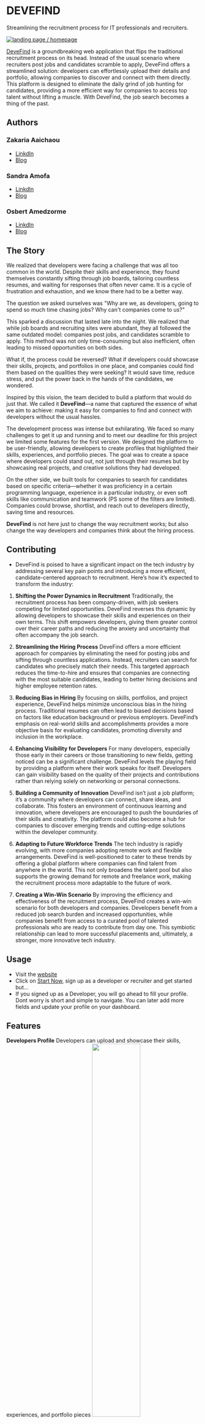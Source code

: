 # DEVEFIND
Streamlining the recruitment process for IT professionals and recruiters.

<a href="https://sylfcare.netlify.app/">
    <img src="./devefind_frontend/images/png/landingReadme.PNG" alt="landing page / homepage" title="Devefind">
</a>

[DeveFind]() is a groundbreaking web application that flips the traditional recruitment process on its head. Instead of the usual scenario where recruiters post jobs and candidates scramble to apply, DeveFind offers a streamlined solution: developers can effortlessly upload their details and portfolio, allowing companies to discover and connect with them directly. This platform is designed to eliminate the daily grind of job hunting for candidates, providing a more efficient way for companies to access top talent without lifting a muscle. With DeveFind, the job search becomes a thing of the past.

## Authors
### **Zakaria Aaichaou**
* [LinkdIn]()
* [Blog]()

### **Sandra Amofa**
* [LinkdIn](https://www.linkedin.com/in/sandra-akua-amofa/)
* [Blog]()

### **Osbert Amedzorme**
* [LinkdIn](https://www.linkedin.com/in/osbertamedzorme)
* [Blog]()


## The Story

We realized that developers were facing a challenge that was all too common in the world. Despite their skills and experience, they found themselves constantly sifting through job boards, tailoring countless resumes, and waiting for responses that often never came. It is a cycle of frustration and exhaustion, and we know there had to be a better way. 

The question we asked ourselves was "Why are we, as developers, going to spend so much time chasing jobs? Why can't companies come to us?"

This sparked a discussion that lasted late into the night. We realized that while job boards and recruiting sites were abundant, they all followed the same outdated model: companies post jobs, and candidates scramble to apply. This method was not only time-consuming but also inefficient, often leading to missed opportunities on both sides.

What if, the process could be reversed? What if developers could showcase their skills, projects, and portfolios in one place, and companies could find them based on the qualities they were seeking? It would save time, reduce stress, and put the power back in the hands of the candidates, we wondered.

Inspired by this vision, the team decided to build a platform that would do just that. We called it **DeveFind**—a name that captured the essence of what we aim to achieve: making it easy for companies to find and connect with developers without the usual hassles.

The development process was intense but exhilarating. We faced so many challenges to get it up and running and to meet our deadline for this project we limited some features for the first version. We designed the platform to be user-friendly, allowing developers to create profiles that highlighted their skills, experiences, and portfolio pieces. The goal was to create a space where developers could stand out, not just through their resumes but by showcasing real projects, and creative solutions they had developed.

On the other side, we built tools for companies to search for candidates based on specific criteria—whether it was proficiency in a certain programming language, experience in a particular industry, or even soft skills like communication and teamwork (PS some of the filters are limited). Companies could browse, shortlist, and reach out to developers directly, saving time and resources.

**DeveFind** is not here just to change the way recruitment works; but also change the way developers and companies think about the hiring process.

## Contributing
* DeveFind is poised to have a significant impact on the tech industry by addressing
several key pain points and introducing a more efficient, candidate-centered approach to recruitment. Here’s how it’s expected to transform the industry:

1. **Shifting the Power Dynamics in Recruitment**
Traditionally, the recruitment process has been company-driven, with job seekers competing for limited opportunities. DeveFind reverses this dynamic by allowing developers to showcase their skills and experiences on their own terms. This shift empowers developers, giving them greater control over their career paths and reducing the anxiety and uncertainty that often accompany the job search.

2. **Streamlining the Hiring Process**
DeveFind offers a more efficient approach for companies by eliminating the need for posting jobs and sifting through countless applications. Instead, recruiters can search for candidates who precisely match their needs. This targeted approach reduces the time-to-hire and ensures that companies are connecting with the most suitable candidates, leading to better hiring decisions and higher employee retention rates.

3. **Reducing Bias in Hiring**
By focusing on skills, portfolios, and project experience, DeveFind helps minimize unconscious bias in the hiring process. Traditional resumes can often lead to biased decisions based on factors like education background or previous employers. DeveFind’s emphasis on real-world skills and accomplishments provides a more objective basis for evaluating candidates, promoting diversity and inclusion in the workplace.

4. **Enhancing Visibility for Developers**
For many developers, especially those early in their careers or those transitioning to new fields, getting noticed can be a significant challenge. DeveFind levels the playing field by providing a platform where their work speaks for itself. Developers can gain visibility based on the quality of their projects and contributions rather than relying solely on networking or personal connections.

5. **Building a Community of Innovation**
DeveFind isn’t just a job platform; it’s a community where developers can connect, share ideas, and collaborate. This fosters an environment of continuous learning and innovation, where developers are encouraged to push the boundaries of their skills and creativity. The platform could also become a hub for companies to discover emerging trends and cutting-edge solutions within the developer community.

6. **Adapting to Future Workforce Trends**
The tech industry is rapidly evolving, with more companies adopting remote work and flexible arrangements. DeveFind is well-positioned to cater to these trends by offering a global platform where companies can find talent from anywhere in the world. This not only broadens the talent pool but also supports the growing demand for remote and freelance work, making the recruitment process more adaptable to the future of work.

7. **Creating a Win-Win Scenario**
By improving the efficiency and effectiveness of the recruitment process, DeveFind creates a win-win scenario for both developers and companies. Developers benefit from a reduced job search burden and increased opportunities, while companies benefit from access to a curated pool of talented professionals who are ready to contribute from day one. This symbiotic relationship can lead to more successful placements and, ultimately, a stronger, more innovative tech industry.


## Usage
- Visit the [website]()
- Click on [Start Now](), sign up as a developer or recruiter and get started but...
- If you signed up as a Developer, you will go ahead to fill your profile. Dont worry is short and simple to navigate. You can later add more fields and update your profile on your dashboard.


## Features
**Developers Profile**
Developers can upload and showcase their skills, experiences, and portfolio pieces
<img width=50% src="">

**Advanced Search Filters for Recruiters**
* Skill-Based Search: Recruiters can search for candidates based on specific technical skills, languages, or tools.
* Experience Level: Filters to sort developers by years of experience or proficiency in particular areas.
* Location and Availability: Search filters based on location (for on-site roles) or availability (full-time, part-time, freelance)
<img width=50% src="">

**Signup**
A tailored signup path for both developers and recruiters.
<img width=50% src="./devefind_frontend/images/png/singuppic.PNG">


### **Authentication**

Our backend ensures members who have signed up onlu can log into the system. A unique token is generated for each member everytime they login and expires after a few hours to ensure security.


## Built With
* [HTML5](https://developer.mozilla.org/en-US/docs/Glossary/HTML5)- Frontenf framework
* [CSS3](https://www.tutorialspoint.com/css/index.htm)- Styling
* [Javascript](https://developer.mozilla.org/en-US/docs/Web/JavaScript) - The Frontend Language
* []() - help with responsiveness
* []() - The Backend Language
* []() - Database Management System
* []() - Object Relational Mapping (ORM)


## Future
when  DeveFind starts to take shape, we are looking at creating more than just a tool — but building a community where developers began to see the platform as a place to connect with like-minded professionals, share ideas, and learn from one another. Companies, too, appreciates the streamlined process, where they can discover talent without wading through a sea of generic applications.

1. **Automated Matching**
* AI-Powered Recommendations: The platform will use AI to suggest developers to recruiters based on job requirements, past hires, and successful matches.
* Job Role Matching: Developers can be notified of roles that match their skills and interests, even if they aren’t actively searching.
4. Instant Messaging and Collaboration Tools
Direct Communication: A built-in messaging system allows recruiters and developers to communicate directly, facilitating quick and easy discussions.
Collaboration Tools: Features like code sharing, integrated with GitHub or other repositories, to enable technical discussions or assessments directly on the platform.
5. Interview Scheduling and Management
Calendar Integration: Seamless scheduling of interviews with calendar sync options for both parties.
Interview Prep Resources: Developers can access tips, tutorials, and sample questions relevant to their skills and the roles they’re being considered for.
6. Analytics Dashboard
Profile Insights for Developers: Developers can view analytics on how often their profiles are viewed, which projects attract the most attention, and which skills are most in demand.
Hiring Metrics for Recruiters: Recruiters can track metrics such as time-to-hire, candidate engagement rates, and conversion rates from profile views to hires.
7. Skill Assessment and Validation
Built-in Coding Challenges: Developers can complete coding challenges to validate their skills, with scores visible to recruiters.
Third-Party Certifications: Integration with platforms like LinkedIn Learning, Coursera, or others to showcase completed certifications or courses.
8. Community and Networking
Developer Forums: Spaces for developers to discuss trends, share advice, and collaborate on open-source projects.
Recruiter Q&A Sessions: Live or recorded sessions where recruiters share insights into what they’re looking for, company culture, and more.
Events and Webinars: Regular events featuring industry experts, coding bootcamps, and career advice webinars.
9. Customizable Job Alerts
Smart Job Alerts: Developers can set preferences to receive notifications about new opportunities that match their skills and interests.
Recruiter Alerts: Recruiters can set alerts for when new developers with specific skills join the platform.
10. Mobile App
On-the-Go Access: A mobile app version of the platform for easy access to job matches, messages, and profile updates.
Push Notifications: Real-time updates on new messages, job matches, and profile views.
11. Security and Privacy Features
Privacy Controls: Developers can control who can view their profiles, with options for making certain details private or visible only to selected recruiters.
Data Encryption: Ensuring all personal data, communication, and transactions on the platform are encrypted for security.
12. Integration with Other Platforms
Social Media Integration: Easy sharing of profiles or projects on LinkedIn, Twitter, or other social platforms.
Resume Import: Developers can import details from existing resumes or profiles on LinkedIn.
13. Company Pages
Employer Branding: Companies can create dedicated pages that showcase their culture, mission, and open roles.
Employee Testimonials: Features for companies to include testimonials from current employees about their experiences.
14. Freelance Marketplace
Gig Opportunities: Developers can find short-term freelance projects or contract work in addition to full-time roles.
Project Bidding: A feature allowing developers to bid on projects posted by companies, with a focus on transparency and fairness.

## Acknowledgements
* ALX Staff and Students
* Cafes

## License :lock:
This project is licensed under the MIT License - see the [LICENSE](./LICENSE) file for details.